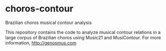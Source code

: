choros-contour
==============

Brazilian choros musical contour analysis

This repository contains the code to analyze musical contour relations
in a large corpus of Brazilian choros using Music21 and MusiContour.
For more information, http://genosmus.com
